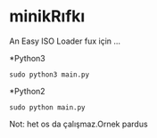 # minikRıfkı

An Easy ISO Loader
fux için ...

*Python3
```
sudo python3 main.py
```

*Python2 

```
sudo python main.py

```
Not: het os da çalışmaz.Ornek pardus
